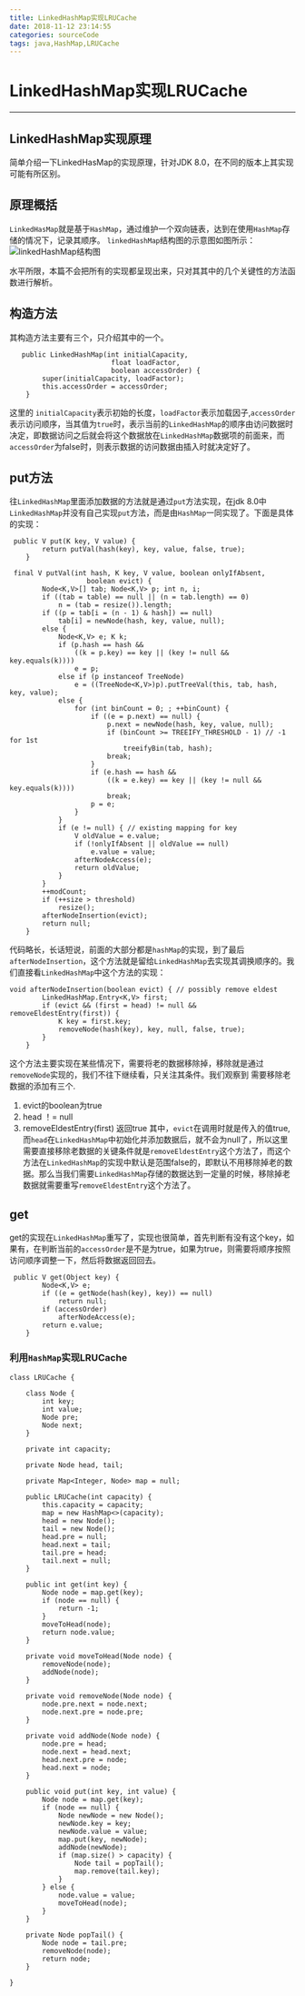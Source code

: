 ```yaml
---
title: LinkedHashMap实现LRUCache
date: 2018-11-12 23:14:55
categories: sourceCode
tags: java,HashMap,LRUCache
---
```


# LinkedHashMap实现LRUCache
---
## LinkedHashMap实现原理
简单介绍一下LinkedHasMap的实现原理，针对JDK 8.0，在不同的版本上其实现可能有所区别。
 
## 原理概括
``LinkedHasMap``就是基于``HashMap``，通过维护一个双向链表，达到在使用``HashMap``存储的情况下，记录其顺序。
``linkedHashMap``结构图的示意图如图所示：
![linkedHashMap结构图](https://images2015.cnblogs.com/blog/249993/201612/249993-20161215143120620-1544337380.png)

水平所限，本篇不会把所有的实现都呈现出来，只对其其中的几个关键性的方法函数进行解析。

## 构造方法
其构造方法主要有三个，只介绍其中的一个。

```
   public LinkedHashMap(int initialCapacity,
                         float loadFactor,
                         boolean accessOrder) {
        super(initialCapacity, loadFactor);
        this.accessOrder = accessOrder;
    }
```

这里的 ``initialCapacity``表示初始的长度，``loadFactor``表示加载因子,``accessOrder``表示访问顺序，当其值为``true``时，表示当前的``LinkedHashMap``的顺序由访问数据时决定，即数据访问之后就会将这个数据放在``LinkedHashMap``数据项的前面来，而``accessOrder``为false时，则表示数据的访问数据由插入时就决定好了。

## put方法
往``LinkedHashMap``里面添加数据的方法就是通过``put``方法实现，在jdk 8.0中``LinkedHashMap``并没有自己实现``put``方法，而是由``HashMap``一同实现了。下面是具体的实现：
```
 public V put(K key, V value) {
        return putVal(hash(key), key, value, false, true);
    }

 final V putVal(int hash, K key, V value, boolean onlyIfAbsent,
                   boolean evict) {
        Node<K,V>[] tab; Node<K,V> p; int n, i;
        if ((tab = table) == null || (n = tab.length) == 0)
            n = (tab = resize()).length;
        if ((p = tab[i = (n - 1) & hash]) == null)
            tab[i] = newNode(hash, key, value, null);
        else {
            Node<K,V> e; K k;
            if (p.hash == hash &&
                ((k = p.key) == key || (key != null && key.equals(k))))
                e = p;
            else if (p instanceof TreeNode)
                e = ((TreeNode<K,V>)p).putTreeVal(this, tab, hash, key, value);
            else {
                for (int binCount = 0; ; ++binCount) {
                    if ((e = p.next) == null) {
                        p.next = newNode(hash, key, value, null);
                        if (binCount >= TREEIFY_THRESHOLD - 1) // -1 for 1st
                            treeifyBin(tab, hash);
                        break;
                    }
                    if (e.hash == hash &&
                        ((k = e.key) == key || (key != null && key.equals(k))))
                        break;
                    p = e;
                }
            }
            if (e != null) { // existing mapping for key
                V oldValue = e.value;
                if (!onlyIfAbsent || oldValue == null)
                    e.value = value;
                afterNodeAccess(e);
                return oldValue;
            }
        }
        ++modCount;
        if (++size > threshold)
            resize();
        afterNodeInsertion(evict);
        return null;
    }
```

代码略长，长话短说，前面的大部分都是``hashMap``的实现，到了最后``afterNodeInsertion``，这个方法就是留给``LinkedHashMap``去实现其调换顺序的。我们直接看``LinkedHashMap``中这个方法的实现：
```
void afterNodeInsertion(boolean evict) { // possibly remove eldest
        LinkedHashMap.Entry<K,V> first;
        if (evict && (first = head) != null && removeEldestEntry(first)) {
            K key = first.key;
            removeNode(hash(key), key, null, false, true);
        }
    }
```
这个方法主要实现在某些情况下，需要将老的数据移除掉，移除就是通过``removeNode``实现的，我们不往下继续看，只关注其条件。我们观察到 需要移除老数据的添加有三个.
1. evict的boolean为true
2. head ！= null
3. removeEldestEntry(first) 返回true
其中，``evict``在调用时就是传入的值true,而``head``在``LinkedHashMap``中初始化并添加数据后，就不会为null了，所以这里需要直接移除老数据的关键条件就是``removeEldestEntry``这个方法了，而这个方法在``LinkedHashMap``的实现中默认是范围false的，即默认不用移除掉老的数据。那么当我们需要``LinkedHashMap``存储的数据达到一定量的时候，移除掉老数据就需要重写``removeEldestEntry``这个方法了。

## get
get的实现在``LinkedHashMap``重写了，实现也很简单，首先判断有没有这个key，如果有，在判断当前的``accessOrder``是不是为true，如果为true，则需要将顺序按照访问顺序调整一下，然后将数据返回回去。
```
 public V get(Object key) {
        Node<K,V> e;
        if ((e = getNode(hash(key), key)) == null)
            return null;
        if (accessOrder)
            afterNodeAccess(e);
        return e.value;
    }
```

### 利用``HashMap``实现LRUCache

```
class LRUCache {
    
    class Node {
        int key;
        int value;
        Node pre;
        Node next;
    }
    
    private int capacity;
    
    private Node head, tail;
    
    private Map<Integer, Node> map = null;

    public LRUCache(int capacity) {
        this.capacity = capacity;
        map = new HashMap<>(capacity);
        head = new Node();
        tail = new Node();
        head.pre = null;
        head.next = tail;
        tail.pre = head;
        tail.next = null;
    }
    
    public int get(int key) {
        Node node = map.get(key);
        if (node == null) {
            return -1;
        }
        moveToHead(node);
        return node.value;
    }
    
    private void moveToHead(Node node) {
        removeNode(node);
        addNode(node);
    }
    
    private void removeNode(Node node) {
        node.pre.next = node.next;
        node.next.pre = node.pre;
    }
    
    private void addNode(Node node) {
        node.pre = head;
        node.next = head.next;
        head.next.pre = node;
        head.next = node;
    }
    
    public void put(int key, int value) {
        Node node = map.get(key);
        if (node == null) {
            Node newNode = new Node();
            newNode.key = key;
            newNode.value = value;
            map.put(key, newNode);
            addNode(newNode);
            if (map.size() > capacity) {
                Node tail = popTail();
                map.remove(tail.key);
            }
        } else {
            node.value = value;
            moveToHead(node);
        }
    }
    
    private Node popTail() {
        Node node = tail.pre;
        removeNode(node);
        return node;
    }
    
}
```